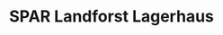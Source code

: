 ---
title: "SPAR Landforst Lagerhaus"
url: /weisskirchen-in-steiermark/spar-landforst-lagerhaus/
shop: Supermarkt
---